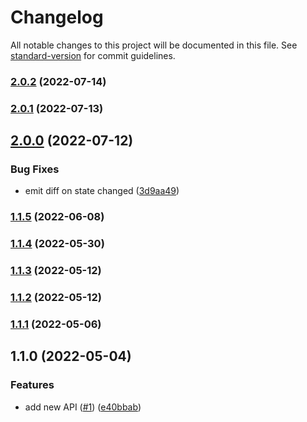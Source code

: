 # Changelog

All notable changes to this project will be documented in this file. See [standard-version](https://github.com/conventional-changelog/standard-version) for commit guidelines.

### [2.0.2](https://github.com/crimx/synced-store/compare/v2.0.1...v2.0.2) (2022-07-14)

### [2.0.1](https://github.com/crimx/synced-store/compare/v2.0.0...v2.0.1) (2022-07-13)

## [2.0.0](https://github.com/crimx/synced-store/compare/v1.1.5...v2.0.0) (2022-07-12)


### Bug Fixes

* emit diff on state changed ([3d9aa49](https://github.com/crimx/synced-store/commit/3d9aa49e34bc4d970ed51d857f2297eb8e98198b))

### [1.1.5](https://github.com/crimx/synced-store/compare/v1.1.4...v1.1.5) (2022-06-08)

### [1.1.4](https://github.com/crimx/synced-store/compare/v1.1.3...v1.1.4) (2022-05-30)

### [1.1.3](https://github.com/crimx/synced-store/compare/v1.1.2...v1.1.3) (2022-05-12)

### [1.1.2](https://github.com/crimx/synced-store/compare/v1.1.1...v1.1.2) (2022-05-12)

### [1.1.1](https://github.com/crimx/synced-store/compare/v1.1.0...v1.1.1) (2022-05-06)

## 1.1.0 (2022-05-04)


### Features

* add new API ([#1](https://github.com/crimx/synced-store/issues/1)) ([e40bbab](https://github.com/crimx/synced-store/commit/e40bbab054c7eb9604bfddd0ce5dd8a3f8795915))
